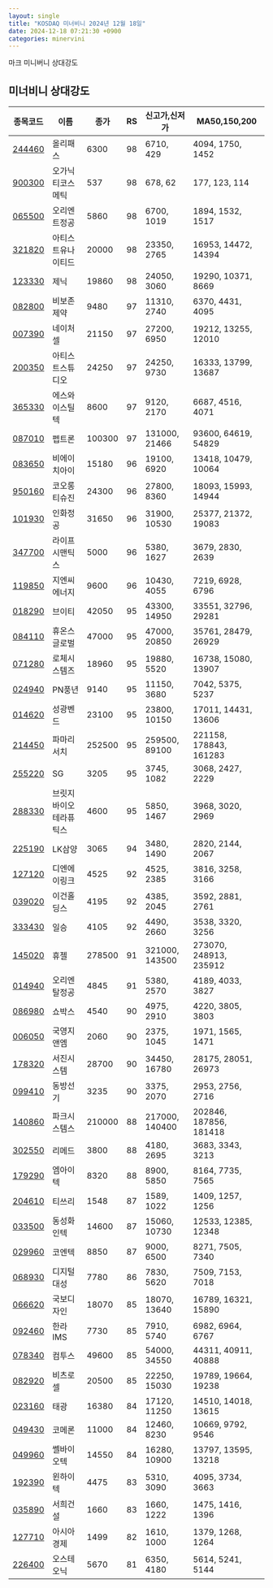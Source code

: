 ```yaml
---
layout: single
title: "KOSDAQ 미너비니 2024년 12월 18일"
date: 2024-12-18 07:21:30 +0900
categories: minervini
---
```

마크 미니버니 상대강도
## 미너비니 상대강도

|종목코드|이름|종가|RS|신고가,신저가|MA50,150,200|
|------|---|---|--|---------|------------|
|[244460](https://finance.daum.net/quotes/A244460)|올리패스|6300|98|6710, 429|4094, 1750, 1452|
|[900300](https://finance.daum.net/quotes/A900300)|오가닉티코스메틱|537|98|678, 62|177, 123, 114|
|[065500](https://finance.daum.net/quotes/A065500)|오리엔트정공|5860|98|6700, 1019|1894, 1532, 1517|
|[321820](https://finance.daum.net/quotes/A321820)|아티스트유나이티드|20000|98|23350, 2765|16953, 14472, 14394|
|[123330](https://finance.daum.net/quotes/A123330)|제닉|19860|98|24050, 3060|19290, 10371, 8669|
|[082800](https://finance.daum.net/quotes/A082800)|비보존 제약|9480|97|11310, 2740|6370, 4431, 4095|
|[007390](https://finance.daum.net/quotes/A007390)|네이처셀|21150|97|27200, 6950|19212, 13255, 12010|
|[200350](https://finance.daum.net/quotes/A200350)|아티스트스튜디오|24250|97|24250, 9730|16333, 13799, 13687|
|[365330](https://finance.daum.net/quotes/A365330)|에스와이스틸텍|8600|97|9120, 2170|6687, 4516, 4071|
|[087010](https://finance.daum.net/quotes/A087010)|펩트론|100300|97|131000, 21466|93600, 64619, 54829|
|[083650](https://finance.daum.net/quotes/A083650)|비에이치아이|15180|96|19100, 6920|13418, 10479, 10064|
|[950160](https://finance.daum.net/quotes/A950160)|코오롱티슈진|24300|96|27800, 8360|18093, 15993, 14944|
|[101930](https://finance.daum.net/quotes/A101930)|인화정공|31650|96|31900, 10530|25377, 21372, 19083|
|[347700](https://finance.daum.net/quotes/A347700)|라이프시맨틱스|5000|96|5380, 1627|3679, 2830, 2639|
|[119850](https://finance.daum.net/quotes/A119850)|지엔씨에너지|9600|96|10430, 4055|7219, 6928, 6796|
|[018290](https://finance.daum.net/quotes/A018290)|브이티|42050|95|43300, 14950|33551, 32796, 29281|
|[084110](https://finance.daum.net/quotes/A084110)|휴온스글로벌|47000|95|47000, 20850|35761, 28479, 26929|
|[071280](https://finance.daum.net/quotes/A071280)|로체시스템즈|18960|95|19880, 5520|16738, 15080, 13907|
|[024940](https://finance.daum.net/quotes/A024940)|PN풍년|9140|95|11150, 3680|7042, 5375, 5237|
|[014620](https://finance.daum.net/quotes/A014620)|성광벤드|23100|95|23800, 10150|17011, 14431, 13606|
|[214450](https://finance.daum.net/quotes/A214450)|파마리서치|252500|95|259500, 89100|221158, 178843, 161283|
|[255220](https://finance.daum.net/quotes/A255220)|SG|3205|95|3745, 1082|3068, 2427, 2229|
|[288330](https://finance.daum.net/quotes/A288330)|브릿지바이오테라퓨틱스|4600|95|5850, 1467|3968, 3020, 2969|
|[225190](https://finance.daum.net/quotes/A225190)|LK삼양|3065|94|3480, 1490|2820, 2144, 2067|
|[127120](https://finance.daum.net/quotes/A127120)|디엔에이링크|4525|92|4525, 2385|3816, 3258, 3166|
|[039020](https://finance.daum.net/quotes/A039020)|이건홀딩스|4195|92|4385, 2045|3592, 2881, 2761|
|[333430](https://finance.daum.net/quotes/A333430)|일승|4105|92|4490, 2660|3538, 3320, 3256|
|[145020](https://finance.daum.net/quotes/A145020)|휴젤|278500|91|321000, 143500|273070, 248913, 235912|
|[014940](https://finance.daum.net/quotes/A014940)|오리엔탈정공|4845|91|5380, 2570|4189, 4033, 3827|
|[086980](https://finance.daum.net/quotes/A086980)|쇼박스|4540|90|4975, 2910|4220, 3805, 3803|
|[006050](https://finance.daum.net/quotes/A006050)|국영지앤엠|2060|90|2375, 1045|1971, 1565, 1471|
|[178320](https://finance.daum.net/quotes/A178320)|서진시스템|28700|90|34450, 16780|28175, 28051, 26973|
|[099410](https://finance.daum.net/quotes/A099410)|동방선기|3235|90|3375, 2070|2953, 2756, 2716|
|[140860](https://finance.daum.net/quotes/A140860)|파크시스템스|210000|88|217000, 140400|202846, 187856, 181418|
|[302550](https://finance.daum.net/quotes/A302550)|리메드|3800|88|4180, 2695|3683, 3343, 3213|
|[179290](https://finance.daum.net/quotes/A179290)|엠아이텍|8320|88|8900, 5850|8164, 7735, 7565|
|[204610](https://finance.daum.net/quotes/A204610)|티쓰리|1548|87|1589, 1022|1409, 1257, 1256|
|[033500](https://finance.daum.net/quotes/A033500)|동성화인텍|14600|87|15060, 10730|12533, 12385, 12348|
|[029960](https://finance.daum.net/quotes/A029960)|코엔텍|8850|87|9000, 6500|8271, 7505, 7340|
|[068930](https://finance.daum.net/quotes/A068930)|디지털대성|7780|86|7830, 5620|7509, 7153, 7018|
|[066620](https://finance.daum.net/quotes/A066620)|국보디자인|18070|85|18070, 13640|16789, 16321, 15890|
|[092460](https://finance.daum.net/quotes/A092460)|한라IMS|7730|85|7910, 5740|6982, 6964, 6767|
|[078340](https://finance.daum.net/quotes/A078340)|컴투스|49600|85|54000, 34550|44311, 40911, 40888|
|[082920](https://finance.daum.net/quotes/A082920)|비츠로셀|20500|85|22250, 15030|19789, 19664, 19238|
|[023160](https://finance.daum.net/quotes/A023160)|태광|16380|84|17120, 11250|14510, 14018, 13615|
|[049430](https://finance.daum.net/quotes/A049430)|코메론|11000|84|12460, 8230|10669, 9792, 9546|
|[049960](https://finance.daum.net/quotes/A049960)|쎌바이오텍|14550|84|16280, 10900|13797, 13595, 13218|
|[192390](https://finance.daum.net/quotes/A192390)|윈하이텍|4475|83|5310, 3090|4095, 3734, 3663|
|[035890](https://finance.daum.net/quotes/A035890)|서희건설|1660|83|1660, 1222|1475, 1416, 1396|
|[127710](https://finance.daum.net/quotes/A127710)|아시아경제|1499|82|1610, 1000|1379, 1268, 1264|
|[226400](https://finance.daum.net/quotes/A226400)|오스테오닉|5670|81|6350, 4180|5614, 5241, 5144|


